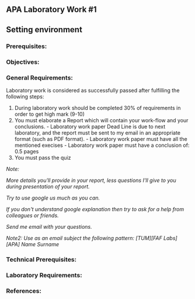 ## APA Laboratory Work #1 

## Setting environment

### Prerequisites:


### Objectives:
 

### General Requirements:
  Laboratory work is considered as successfully passed after fulfilling the following steps:

  1. During laboratory work should be completed 30% of requirements in order to get high mark (9-10)
  2. You must elaborate a Report which will contain your work-flow and your conclusions.
    - Laboratory work paper Dead Line is due to next laboratory, and the report must be sent to my email in an appropriate format (such as PDF format).
    - Laboratory work paper must have all the mentioned execises 
    - Laboratory work paper must have a conclusion of: 0.5 pages
  3. You must pass the quiz

  _Note:_

  _More details you'll provide in your report, less questions I'll give to you during presentation of your report._

  _Try to use google us much as you can._

  _If you don't understand google explanation then try to ask for a help from colleagues or friends._

  _Send me email with your questions._

  _Note2:_
  _Use as an email subject the following pattern: [TUM][FAF Labs][APA] Name Surname_

### Technical Prerequisites:


### Laboratory Requirements:
 
### References:




